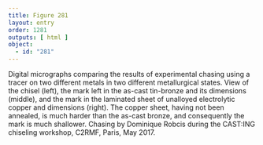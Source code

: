 ```yaml
---
title: Figure 281
layout: entry
order: 1281
outputs: [ html ]
object:
  - id: "281"
---
```


Digital micrographs comparing the results of experimental chasing using a tracer on two different metals in two different metallurgical states. View of the chisel (left), the mark left in the as-cast tin-bronze and its dimensions (middle), and the mark in the laminated sheet of unalloyed electrolytic copper and dimensions (right). The copper sheet, having not been annealed, is much harder than the as-cast bronze, and consequently the mark is much shallower. Chasing by Dominique Robcis during the CAST:ING chiseling workshop, C2RMF, Paris, May 2017.
